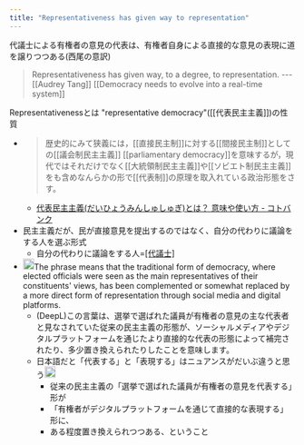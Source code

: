 ```yaml
---
title: "Representativeness has given way to representation"
---
```


代議士による有権者の意見の代表は、有権者自身による直接的な意見の表現に道を譲りつつある(西尾の意訳)

> Representativeness has given way, to a degree, to representation. --- [[Audrey Tang]]
[[Democracy needs to evolve into a real-time system]]

Representativenessとは
"representative democracy"([[代表民主主義]])の性質
- > 歴史的にみて狭義には，[[直接民主制]]に対する[[間接民主制]]としての[[議会制民主主義]] [[parliamentary democracy]]を意味するが，現代ではそれだけでなく[[大統領制民主主義]]や[[ソビエト制民主主義]]をも含めなんらかの形で[[代表制]]の原理を取入れている政治形態をさす。
    - [代表民主主義(だいひょうみんしゅしゅぎ)とは？ 意味や使い方 - コトバンク](https://kotobank.jp/word/代表民主主義-91915)
- 民主主義だが、民が直接意見を提出するのではなく、自分の代わりに議論をする人を選ぶ形式
    - 自分の代わりに議論をする人=[[代議士]](representative)
- <img src='https://scrapbox.io/api/pages/nishio/gpt-4/icon' alt='gpt-4.icon' height="19.5"/>The phrase means that the traditional form of democracy, where elected officials were seen as the main representatives of their constituents' views, has been complemented or somewhat replaced by a more direct form of representation through social media and digital platforms.
    - (DeepL)この言葉は、選挙で選ばれた議員が有権者の意見の主な代表者と見なされていた従来の民主主義の形態が、ソーシャルメディアやデジタルプラットフォームを通じたより直接的な代表の形態によって補完されたり、多少置き換えられたりしたことを意味します。
    - 日本語だと「代表する」と「表現する」はニュアンスがだいぶ違うと思う<img src='https://scrapbox.io/api/pages/nishio/nishio/icon' alt='nishio.icon' height="19.5"/>
        - 従来の民主主義の「選挙で選ばれた議員が有権者の意見を代表する」形が
        - 「有権者がデジタルプラットフォームを通じて直接的な表現する」形に、
        - ある程度置き換えられつつある、ということ
